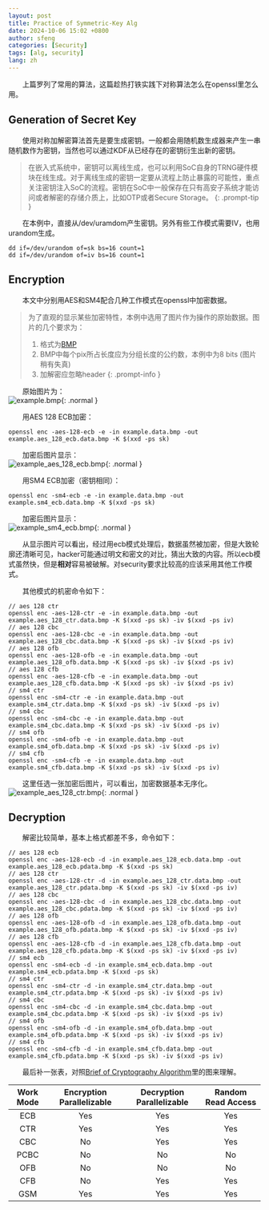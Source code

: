 ```yaml
---
layout: post
title: Practice of Symmetric-Key Alg
date: 2024-10-06 15:02 +0800
author: sfeng
categories: [Security]
tags: [alg, security]
lang: zh
---
```


&emsp;&emsp;上篇罗列了常用的算法，这篇趁热打铁实践下对称算法怎么在openssl里怎么用。  

## Generation of Secret Key

&emsp;&emsp;使用对称加解密算法首先是要生成密钥。一般都会用随机数生成器来产生一串随机数作为密钥，当然也可以通过KDF从已经存在的密钥衍生出新的密钥。  

> 在嵌入式系统中，密钥可以离线生成，也可以利用SoC自身的TRNG硬件模块在线生成。对于离线生成的密钥一定要从流程上防止暴露的可能性，重点关注密钥注入SoC的流程。密钥在SoC中一般保存在只有高安子系统才能访问或者解密的存储介质上，比如OTP或者Secure Storage。
{: .prompt-tip }  

&emsp;&emsp;在本例中，直接从/dev/uramdom产生密钥。另外有些工作模式需要IV，也用urandom生成。  
```shell
dd if=/dev/urandom of=sk bs=16 count=1
dd if=/dev/urandom of=iv bs=16 count=1
```  

## Encryption
&emsp;&emsp;本文中分别用AES和SM4配合几种工作模式在openssl中加密数据。  

> 为了直观的显示某些加密特性，本例中选用了图片作为操作的原始数据。图片的几个要求为：
> 1. 格式为[BMP](https://www.ece.ualberta.ca/~elliott/ee552/studentAppNotes/2003_w/misc/bmp_file_format/bmp_file_format.htm)
> 2. BMP中每个pix所占长度应为分组长度的公约数，本例中为8 bits (图片稍有失真)
> 3. 加解密应忽略header
{: .prompt-info }  

&emsp;&emsp;原始图片为：  
![example.bmp](/assets/img/aes/test/example.bmp){: .normal }  

&emsp;&emsp;用AES 128 ECB加密：  
```shell
openssl enc -aes-128-ecb -e -in example.data.bmp -out example.aes_128_ecb.data.bmp -K $(xxd -ps sk) 
```

&emsp;&emsp;加密后图片显示：  
![example_aes_128_ecb.bmp](/assets/img/aes/test/example_aes_128_ecb.bmp){: .normal }

&emsp;&emsp;用SM4 ECB加密（密钥相同）：  
```shell
openssl enc -sm4-ecb -e -in example.data.bmp -out example.sm4_ecb.data.bmp -K $(xxd -ps sk) 
```

&emsp;&emsp;加密后图片显示：  
![example_sm4_ecb.bmp](/assets/img/aes/test/example_sm4_ecb.bmp){: .normal }

&emsp;&emsp;从显示图片可以看出，经过用ecb模式处理后，数据虽然被加密，但是大致轮廓还清晰可见，hacker可能通过明文和密文的对比，猜出大致的内容。所以ecb模式虽然快，但是**相对**容易被破解。对security要求比较高的应该采用其他工作模式。  

&emsp;&emsp;其他模式的机密命令如下：  
```shell
// aes 128 ctr
openssl enc -aes-128-ctr -e -in example.data.bmp -out example.aes_128_ctr.data.bmp -K $(xxd -ps sk) -iv $(xxd -ps iv) 
// aes 128 cbc
openssl enc -aes-128-cbc -e -in example.data.bmp -out example.aes_128_cbc.data.bmp -K $(xxd -ps sk) -iv $(xxd -ps iv) 
// aes 128 ofb
openssl enc -aes-128-ofb -e -in example.data.bmp -out example.aes_128_ofb.data.bmp -K $(xxd -ps sk) -iv $(xxd -ps iv) 
// aes 128 cfb
openssl enc -aes-128-cfb -e -in example.data.bmp -out example.aes_128_cfb.data.bmp -K $(xxd -ps sk) -iv $(xxd -ps iv) 
// sm4 ctr
openssl enc -sm4-ctr -e -in example.data.bmp -out example.sm4_ctr.data.bmp -K $(xxd -ps sk) -iv $(xxd -ps iv) 
// sm4 cbc
openssl enc -sm4-cbc -e -in example.data.bmp -out example.sm4_cbc.data.bmp -K $(xxd -ps sk) -iv $(xxd -ps iv) 
// sm4 ofb
openssl enc -sm4-ofb -e -in example.data.bmp -out example.sm4_ofb.data.bmp -K $(xxd -ps sk) -iv $(xxd -ps iv) 
// sm4 cfb
openssl enc -sm4-cfb -e -in example.data.bmp -out example.sm4_cfb.data.bmp -K $(xxd -ps sk) -iv $(xxd -ps iv) 
```

&emsp;&emsp;这里任选一张加密后图片，可以看出，加密数据基本无序化。  
![example_aes_128_ctr.bmp](/assets/img/aes/test/example_aes_128_ctr.bmp){: .normal }

## Decryption

&emsp;&emsp;解密比较简单，基本上格式都差不多，命令如下：  
```shell
// aes 128 ecb
openssl enc -aes-128-ecb -d -in example.aes_128_ecb.data.bmp -out example.aes_128_ecb.pdata.bmp -K $(xxd -ps sk)
// aes 128 ctr
openssl enc -aes-128-ctr -d -in example.aes_128_ctr.data.bmp -out example.aes_128_ctr.pdata.bmp -K $(xxd -ps sk) -iv $(xxd -ps iv) 
// aes 128 cbc
openssl enc -aes-128-cbc -d -in example.aes_128_cbc.data.bmp -out example.aes_128_cbc.pdata.bmp -K $(xxd -ps sk) -iv $(xxd -ps iv) 
// aes 128 ofb
openssl enc -aes-128-ofb -d -in example.aes_128_ofb.data.bmp -out example.aes_128_ofb.pdata.bmp -K $(xxd -ps sk) -iv $(xxd -ps iv) 
// aes 128 cfb
openssl enc -aes-128-cfb -d -in example.aes_128_cfb.data.bmp -out example.aes_128_cfb.pdata.bmp -K $(xxd -ps sk) -iv $(xxd -ps iv) 
// sm4 ecb
openssl enc -sm4-ecb -d -in example.sm4_ecb.data.bmp -out example.sm4_ecb.pdata.bmp -K $(xxd -ps sk) 
// sm4 ctr
openssl enc -sm4-ctr -d -in example.sm4_ctr.data.bmp -out example.sm4_ctr.pdata.bmp -K $(xxd -ps sk) -iv $(xxd -ps iv) 
// sm4 cbc
openssl enc -sm4-cbc -d -in example.sm4_cbc.data.bmp -out example.sm4_cbc.pdata.bmp -K $(xxd -ps sk) -iv $(xxd -ps iv) 
// sm4 ofb
openssl enc -sm4-ofb -d -in example.sm4_ofb.data.bmp -out example.sm4_ofb.pdata.bmp -K $(xxd -ps sk) -iv $(xxd -ps iv) 
// sm4 cfb
openssl enc -sm4-cfb -d -in example.sm4_cfb.data.bmp -out example.sm4_cfb.pdata.bmp -K $(xxd -ps sk) -iv $(xxd -ps iv) 
```

&emsp;&emsp;最后补一张表，对照[Brief of Cryptography Algorithm](https://sfeng-daydayup.github.io/posts/brief-of-cryptography-algorithm/)里的图来理解。  

| Work Mode | Encryption Parallelizable | Decryption Parallelizable | Random Read Access |
|:---------:|:-------------------------:|:-------------------------:|:------------------:|
|    ECB    |            Yes            |            Yes            |         Yes        |
|    CTR    |            Yes            |            Yes            |         Yes        |
|    CBC    |             No            |            Yes            |         Yes        |
|    PCBC   |             No            |             No            |         No         |
|    OFB    |             No            |             No            |         No         |
|    CFB    |             No            |            Yes            |         Yes        |
|    GSM    |            Yes            |            Yes            |         Yes        |